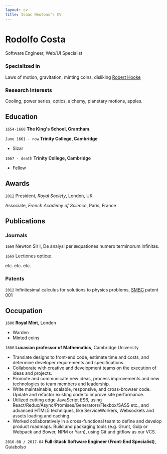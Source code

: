 ```yaml
---
layout: cv
title: Isaac Newtons's CV
---
```

# Rodolfo Costa
Software Engineer, Web/UI Specialist

### Specialized in

Laws of motion, gravitation, minting coins, disliking [Robert Hooke](http://en.wikipedia.org/wiki/Robert_Hooke)


### Research interests

Cooling, power series, optics, alchemy, planetary motions, apples.


## Education

`1654-1660`
__The King's School, Grantham.__

`June 1661 - now`
__Trinity College, Cambridge__

- Sizar

`1667 - death`
__Trinity College, Cambridge__

- Fellow



## Awards

`2012`
President, *Royal Society*, London, UK

Associate, *French Academy of Science*, Paris, France



## Publications

<!-- A list is also available [online](http://scholar.google.co.uk/citations?user=LTOTl0YAAAAJ) -->

### Journals

`1669`
Newton Sir I, De analysi per æquationes numero terminorum infinitas. 

`1669`
Lectiones opticæ.

etc. etc. etc.

### Patents

`2012`
Infinitesimal calculus for solutions to physics problems, [SMBC](http://www.techdirt.com/articles/20121011/09312820678/if-patents-had-been-around-time-newton.shtml) patent 001


## Occupation

`1600`
__Royal Mint__, London

- Warden
- Minted coins

`1600`
__Lucasian professor of Mathematics__, Cambridge University
- Translate designs to front-end code, estimate time and costs, and determine developer requirements and
specifications.
- Collaborate with creative and development teams on the execution of ideas and projects.
- Promote and communicate new ideas, process improvements and new technologies to team members and
leadership.
- Write maintainable, scalable, responsive, and cross-browser code. Update and refactor existing code to improve
site performance.
- Utilized cutting edge JavaScript ES6, using React/Redux/Async/Promises/Generators/Flexbox/SASS etc., and
advanced HTML5 techniques, like ServiceWorkers, Websockets and assets loading and caching.
- Worked collaboratively in a cross-functional team to define and develop product roadmaps. Build and packaging
tools (e.g. Grunt, Gulp or Webpack and Bower, NPM or Yarn), using Git and gitflow as our VCS.

`2016-08 / 2017-04`
__Full-Stack Software Engineer (Front-End Specialist)__, Guiabolso


<!-- ### Footer

Last updated: May 2013 -->


